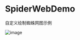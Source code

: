# SpiderWebDemo
自定义绘制蜘蛛网图示例

![image](https://github.com/mozre/SpiderWebDemo/blob/master/spider.png?raw=true)
